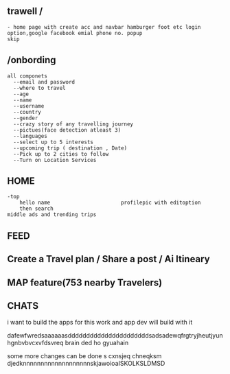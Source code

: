 ## trawell /
    - home page with create acc and navbar hamburger foot etc login option,google facebook emial phone no. popup 
    skip
## /onbording 
    all componets
      --email and password
      --where to travel
      --age
      --name
      --username
      --country
      --gender
      --crazy story of any travelling journey
      --pictues(face detection atleast 3)
      --languages
      --select up to 5 interests
      --upcoming trip ( destination , Date)
      --Pick up to 2 cities to follow
      --Turn on Location Services
## HOME 
    -top 
        hello name                       profilepic with editoption
        then search
    middle ads and trending trips
## FEED
## Create a Travel plan / Share a post / Ai Itineary
## MAP feature(753 nearby Travelers)
## CHATS


i want to build the apps for this work and app dev will build with it

dafewfwredsaaaaaasddddddddddddddddddddddsadsadewqfrgtryjheutjyunhgnbvbvcxvfdsvreq
brain ded ho gyuahain


some more changes can be done
s cxnsjeq chneqksm djedknnnnnnnnnnnnnnnnnnnskjawoioaISKOLKSLDMSD
